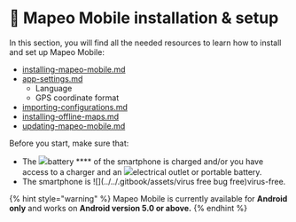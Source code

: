 # 📱 Mapeo Mobile installation & setup

In this section, you will find all the needed resources to learn how to install and set up Mapeo Mobile:&#x20;

* [installing-mapeo-mobile.md](mapeo-mobile-implementation/installing-mapeo-mobile.md "mention")
* [app-settings.md](mapeo-mobile-implementation/app-settings.md "mention")
  * Language
  * GPS coordinate format
* [importing-configurations.md](mapeo-mobile-implementation/importing-configurations.md "mention")
* [installing-offline-maps.md](mapeo-mobile-implementation/installing-offline-maps.md "mention")
* [updating-mapeo-mobile.md](mapeo-mobile-implementation/updating-mapeo-mobile.md "mention")



Before you start, make sure that:&#x20;

* The ![](../../.gitbook/assets/battery)battery **** of the smartphone is charged and/or you have access to a charger and an ![](../../.gitbook/assets/plug)electrical outlet or portable battery.&#x20;
* The smartphone is ![](../../.gitbook/assets/virus free bug free)virus-free.&#x20;

{% hint style="warning" %}
Mapeo Mobile is currently available for **Android only** and works on **Android version 5.0 or above.**
{% endhint %}

